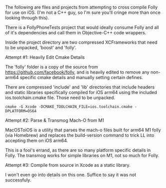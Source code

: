 The following are files and projects from attempting to cross compile Folly for use on iOS. (I'm not a C++ guy, so I'm sure you'll cringe more than once looking through this).

There is a FollyPhoneTests project that would ideally consume Folly and all of it's dependencies and call them in Objective-C++ code wrappers. 

Inside the project directory are two compressed XCFrameworks that need to be unpacked, 'boost' and 'folly'.

Attempt #1: Heavily Edit Cmake Details

The 'folly' folder is a copy of the source from https://github.com/facebook/folly, and is heavily edited to remove any non-arm64 specific cmake details and manually setting certain defines.

There are compressed 'include' and 'lib' directories that include headers and static libraries specifically compiled for iOS arm64 using the included ios.toolchain.cmake file. Those need to be unpacked.

```cmake -G Xcode -DCMAKE_TOOLCHAIN_FILE=ios.toolchain.cmake -DPLATFORM=OS64```

Attempt #2: Parse & Transmog Mach-O from M1

MacOSToiOS is a utility that parses the mach-o files built for arm64 M1 folly (via Homebrew) and replaces the build-version command to trick LL into accepting them on iOS arm64.

This is a fool's errand, as there are so many platform specific details in Folly. The transmog works for simple libraries on M1, not so much for Folly. 

Attempt #3: Compile from source in Xcode as a static library. 

I won't even go into details on this one. Suffice to say it was not successfuly.
